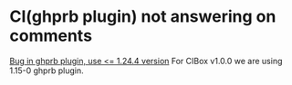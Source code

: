 CI(ghprb plugin) not answering on comments
=====

[Bug in ghprb plugin, use <= 1.24.4 version](https://github.com/cibox/cibox/issues/223)
For CIBox v1.0.0 we are using 1.15-0 ghprb plugin.